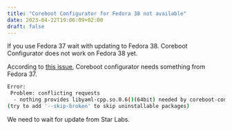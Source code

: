 ```yaml
---
title: "Coreboot Configurator for Fedora 38 not available"
date: 2023-04-22T19:06:09+02:00
draft: false
---
```


If you use Fedora 37 wait with updating to Fedora 38. Coreboot Configurator does not work on Fedora 38 yet. 

According to [this issue](https://github.com/StarLabsLtd/coreboot-configurator/issues/24), Coreboot configurator needs something from Fedora 37. 

```bash
Error: 
 Problem: conflicting requests
  - nothing provides libyaml-cpp.so.0.6()(64bit) needed by coreboot-configurator-8-1.fc37.x86_64
(try to add '--skip-broken' to skip uninstallable packages)
```

We need to wait for update from Star Labs.